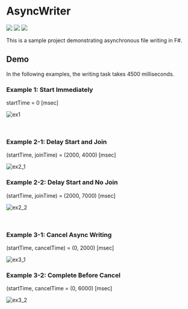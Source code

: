 # AsyncWriter
<img src="https://img.shields.io/badge/FSharp-7.0-purple"> <img src="https://img.shields.io/badge/DotNet-7.0-green"> <img src="https://img.shields.io/badge/License-MIT-blue">


This is a sample project demonstrating asynchronous file writing in F#.

## Demo
In the following examples, the writing task takes 4500 milliseconds.

### Example 1: Start Immediately
startTime = 0 [msec]

<img src="https://github.com/hirotk/AsyncWriter/assets/6882458/b4973c0d-1d03-473a-92c7-e07e030af169" alt="ex1" style="max-width:100%">

&nbsp;


### Example 2-1: Delay Start and Join
(startTime, joinTime) = (2000, 4000) [msec]

<img src="https://github.com/hirotk/AsyncWriter/assets/6882458/2d26c6cf-9255-442c-b4c9-d2cdc4953ffe" alt="ex2_1" style="max-width:100%">

### Example 2-2: Delay Start and No Join
(startTime, joinTime) = (2000, 7000) [msec]

<img src="https://github.com/hirotk/AsyncWriter/assets/6882458/eb90569b-3d6e-45c3-b1f2-7166a8f083e4" alt="ex2_2" style="max-width:100%">

&nbsp;


### Example 3-1: Cancel Async Writing
(startTime, cancelTime) = (0, 2000) [msec]

<img src="https://github.com/hirotk/AsyncWriter/assets/6882458/5f14b1b6-a686-4ac6-9e43-8cb36e452b93" alt="ex3_1" style="max-width:100%">

### Example 3-2: Complete Before Cancel
(startTime, cancelTime = (0, 6000) [msec]

<img src="https://github.com/hirotk/AsyncWriter/assets/6882458/21645743-5756-4050-a5a1-716446eea0c5" alt="ex3_2" style="max-width:100%">

&nbsp;
